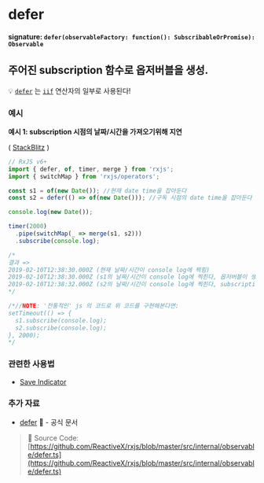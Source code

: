 # defer

#### signature: `defer(observableFactory: function(): SubscribableOrPromise): Observable`

## 주어진 subscription 함수로 옵저버블을 생성.

💡 [`defer`](https://github.com/ReactiveX/rxjs/blob/ecc73d2a1564d0d3edffba90eec76510e509236c/src/internal/observable/iif.ts#L94-L100) 는 [`iif`](../conditional/iif.md) 연산자의 일부로 사용된다!

### 예시

**예시 1: subscription 시점의 날짜/시간을 가져오기위해 지연**

\( [StackBlitz](https://stackblitz.com/edit/rxjs-defer-example?file=index.ts&devtoolsheight=100) \)

```javascript
// RxJS v6+
import { defer, of, timer, merge } from 'rxjs';
import { switchMap } from 'rxjs/operators';

const s1 = of(new Date()); //현재 date time을 잡아둔다
const s2 = defer(() => of(new Date())); //구독 시점의 date time을 잡아둔다

console.log(new Date());

timer(2000)
  .pipe(switchMap(_ => merge(s1, s2)))
  .subscribe(console.log);

/*
결과 => 
2019-02-10T12:38:30.000Z (현재 날짜/시간이 console log에 찍힘)
2019-02-10T12:38:30.000Z (s1의 날짜/시간이 console log에 찍힌다, 옵저버블이 생성된 시점의 날짜/시간이다.)
2019-02-10T12:38:32.000Z (s2의 날짜/시간이 console log에 찍힌다, subscription 시점의 날짜/시간이다.)
*/

/*//NOTE: '전통적인' js 의 코드로 위 코드를 구현해본다면:
setTimeout(() => {
  s1.subscribe(console.log);
  s2.subscribe(console.log);
}, 2000);
*/
```

### 관련한 사용법

* [Save Indicator](../../recipes/save-indicator.md)

### 추가 자료

* [defer](https://rxjs.dev/api/index/function/defer)  📰 - 공식 문서

> 📂 Source Code: [https://github.com/ReactiveX/rxjs/blob/master/src/internal/observable/defer.ts](https://github.com/ReactiveX/rxjs/blob/master/src/internal/observable/defer.ts)

